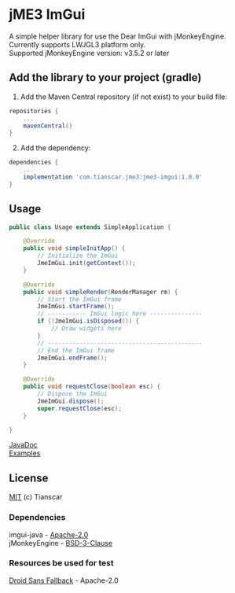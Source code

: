 # jME3 ImGui
A simple helper library for use the Dear ImGui with jMonkeyEngine. Currently supports LWJGL3 platform only.  
Supported jMonkeyEngine version: v3.5.2 or later

## Add the library to your project (gradle)
1. Add the Maven Central repository (if not exist) to your build file:
```groovy
repositories {
    ...
    mavenCentral()
}
```

2. Add the dependency:
```groovy
dependencies {
    ...
    implementation 'com.tianscar.jme3:jme3-imgui:1.0.0'
}
```

## Usage
```java
public class Usage extends SimpleApplication {

    @Override
    public void simpleInitApp() {
        // Initialize the ImGui
        JmeImGui.init(getContext());
    }

    @Override
    public void simpleRender(RenderManager rm) {
        // Start the ImGui frame
        JmeImGui.startFrame();
        // ----------- ImGui logic here ---------------
        if (!JmeImGui.isDisposed()) {
            // Draw widgets here
        }
        // --------------------------------------------
        // End the ImGui frame
        JmeImGui.endFrame();
    }

    @Override
    public void requestClose(boolean esc) {
        // Dispose the ImGui
        JmeImGui.dispose();
        super.requestClose(esc);
    }

}
```
[JavaDoc](https://docs.tianscar.com/jme3-imgui)  
[Examples](lwjgl3/src/test/java/com/tianscar/jme3/imgui/test)

## License
[MIT](/LICENSE) (c) Tianscar

### Dependencies
imgui-java - [Apache-2.0](https://github.com/SpaiR/imgui-java/blob/main/LICENSE)  
jMonkeyEngine - [BSD-3-Clause](https://github.com/jMonkeyEngine/jmonkeyengine/blob/master/LICENSE.md)

### Resources be used for test
[Droid Sans Fallback](/lwjgl3/src/test/resources/droid_sans.ttf) - Apache-2.0
